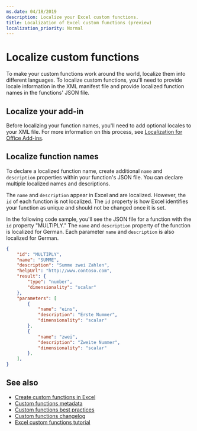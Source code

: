 ```yaml
---
ms.date: 04/18/2019
description: Localize your Excel custom functions. 
title: Localization of Excel custom functions (preview)
localization_priority: Normal
---
```

# Localize custom functions

To make your custom functions work around the world, localize them into different languages. To localize custom functions, you'll need to provide locale information in the XML manifest file and provide localized function names in the functions' JSON file.

## Localize your add-in

Before localizing your function names, you'll need to add optional locales to your XML file. For more information on this process, see [Localization for Office Add-ins](../develop/localization.md#control-localization-from-the-manifest).

## Localize function names

To declare a localized function name, create additional `name` and `description` properties within your function's JSON file. You can declare multiple localized names and descriptions.

The `name` and `description` appear in Excel and are localized. However, the `id` of each function is not localized. The `id` property is how Excel identifies your function as unique and should not be changed once it is set.

In the following code sample, you'll see the JSON file for a function with the `id` property "MULTIPLY." The `name` and `description` property of the function is localized for German. Each parameter `name` and `description` is also localized for German.

```JSON
{
    "id": "MULTIPLY",
    "name": "SUMME",
    "description": "Summe zwei Zahlen",
    "helpUrl": "http://www.contoso.com",
    "result": {
        "type": "number",
        "dimensionality": "scalar"
    },
    "parameters": [
        {
            "name": "eins",
            "description": "Erste Nummer",
            "dimensionality": "scalar"
        },
        {
            "name": "zwei",
            "description": "Zweite Nummer",
            "dimensionality": "scalar"
        },
    ],
}
```

## See also

* [Create custom functions in Excel](custom-functions-overview.md)
* [Custom functions metadata](custom-functions-json.md)
* [Custom functions best practices](custom-functions-best-practices.md)
* [Custom functions changelog](custom-functions-changelog.md)
* [Excel custom functions tutorial](../tutorials/excel-tutorial-create-custom-functions.md)
